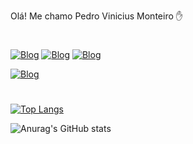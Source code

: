 Olá! Me chamo Pedro Vinicius Monteiro ✋
#
[![Blog](https://img.shields.io/website?label=react-portfolio&style=for-the-badge&url=https://pedromonteiro-website.vercel.app/)](https://pedromonteiro-website.vercel.app/)
[![Blog](https://img.shields.io/badge/Instagram-E4405F?style=for-the-badge&logo=instagram&logoColor=white)](https://www.instagram.com/pdrking1/)
[![Blog](https://img.shields.io/badge/LinkedIn-0077B5?style=for-the-badge&logo=linkedin&logoColor=white)](https://www.linkedin.com/in/pedro-monteiro-3323b4207/)


[![Blog](https://img.shields.io/badge/WhatsApp-25D366?style=for-the-badge&logo=whatsapp&logoColor=white)](https://api.whatsapp.com/send/?phone=%2B5517997896720&text&type=phone_number&app_absent=0)
#
[![Top Langs](https://github-readme-stats.vercel.app/api/top-langs/?username=pedroviniciusmonteiro)](https://github.com/anuraghazra/github-readme-stats)


![Anurag's GitHub stats](https://github-readme-stats.vercel.app/api?username=pedroviniciusmonteiro&show_icons=true&theme=drak)
